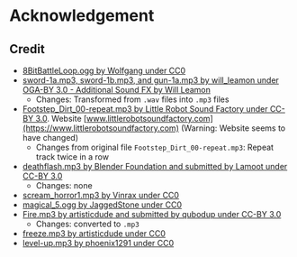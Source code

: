 # Acknowledgement

## Credit

- [8BitBattleLoop.ogg by Wolfgang under CC0](https://opengameart.org/content/8-bit-battle-loop)
- [sword-1a.mp3, sword-1b.mp3, and gun-1a.mp3 by will_leamon under OGA-BY 3.0 - Additional Sound FX by Will Leamon](https://opengameart.org/content/fleshy-fight-sounds)
  - Changes: Transformed from `.wav` files into `.mp3` files
- [Footstep_Dirt_00-repeat.mp3 by Little Robot Sound Factory under CC-BY 3.0](https://opengameart.org/content/fantasy-sound-effects-library). Website [www.littlerobotsoundfactory.com](https://www.littlerobotsoundfactory.com) (Warning: Website seems to have changed)
  - Changes from original file `Footstep_Dirt_00-repeat.mp3`: Repeat track twice in a row
- [deathflash.mp3 by Blender Foundation and submitted by Lamoot under CC-BY 3.0](https://opengameart.org/content/big-explosion)
  - Changes: none
- [scream_horror1.mp3 by Vinrax under CC0](https://opengameart.org/content/horror-scream1)
- [magical_5.ogg by JaggedStone under CC0](https://opengameart.org/content/magic-spell-sfx)
- [Fire.mp3 by artisticdude and submitted by qubodup under CC-BY 3.0](https://opengameart.org/content/fire-evil-spell)
  - Changes: converted to `.mp3`
- [freeze.mp3 by artisticdude under CC0](https://opengameart.org/content/freeze-spell-0)
- [level-up.mp3 by phoenix1291 under CC0](https://opengameart.org/content/sound-effects-mini-pack15)
